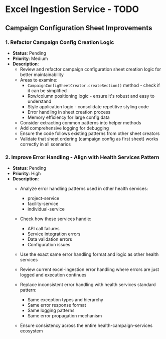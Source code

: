 # Excel Ingestion Service - TODO

## Campaign Configuration Sheet Improvements

### 1. Refactor Campaign Config Creation Logic
- **Status**: Pending
- **Priority**: Medium  
- **Description**:
  - Review and refactor campaign configuration sheet creation logic for better maintainability
  - Areas to examine:
    - `CampaignConfigSheetCreator.createSection()` method - check if it can be simplified
    - Row/column positioning logic - ensure it's robust and easy to understand
    - Style application logic - consolidate repetitive styling code
    - Error handling in sheet creation process
    - Memory efficiency for large config data
  - Consider extracting common patterns into helper methods
  - Add comprehensive logging for debugging
  - Ensure the code follows existing patterns from other sheet creators
  - Validate that sheet ordering (campaign config as first sheet) works correctly in all scenarios

### 2. Improve Error Handling - Align with Health Services Pattern
- **Status**: Pending
- **Priority**: High
- **Description**:
  - Analyze error handling patterns used in other health services:
    - project-service
    - facility-service  
    - individual-service

  - Check how these services handle:
    - API call failures
    - Service integration errors
    - Data validation errors
    - Configuration issues
  - Use the exact same error handling format and logic as other health services
  - Review current excel-ingestion error handling where errors are just logged and execution continues
  - Replace inconsistent error handling with health services standard pattern:
    - Same exception types and hierarchy
    - Same error response format
    - Same logging patterns
    - Same error propagation mechanism
  - Ensure consistency across the entire health-campaign-services ecosystem